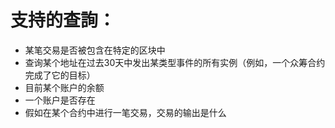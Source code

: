 # 支持的查詢：
- 某笔交易是否被包含在特定的区块中
- 查询某个地址在过去30天中发出某类型事件的所有实例（例如，一个众筹合约完成了它的目标）
- 目前某个账户的余额
- 一个账户是否存在
- 假如在某个合约中进行一笔交易，交易的输出是什么